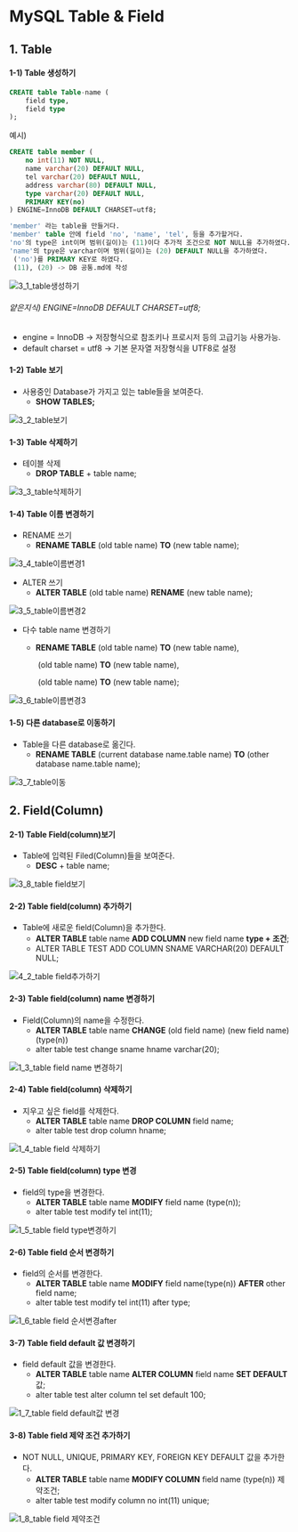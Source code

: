 # MySQL Table & Field

## 1. Table

#### 1-1) Table 생성하기

```sql
CREATE table Table-name (
	field type,
    field type
);
```

예시)

```sql
CREATE table member (
    no int(11) NOT NULL,
    name varchar(20) DEFAULT NULL,
    tel varchar(20) DEFAULT NULL,
    address varchar(80) DEFAULT NULL,
    type varchar(20) DEFAULT NULL,
    PRIMARY KEY(no)
) ENGINE=InnoDB DEFAULT CHARSET=utf8;
```

```sql
'member' 라는 table을 만들거다.
'member' table 안에 field 'no', 'name', 'tel', 등을 추가할거다.
'no'의 type은 int이며 범위(길이)는 (11)이다 추가적 조건으로 NOT NULL을 추가하였다.
'name'의 tpye은 varchar이며 범위(길이)는 (20) DEFAULT NULL을 추가하였다.
 ('no')를 PRIMARY KEY로 하였다. 
 (11), (20) -> DB 공통.md에 작성
```

![3_1_table생성하기](https://user-images.githubusercontent.com/73643473/117533985-7ef48080-b02a-11eb-8b32-8f4e2d09d294.jpg)

###### 얕은지식) ENGINE=InnoDB DEFAULT CHARSET=utf8;

- engine = InnoDB ->  저장형식으로 참조키나 프로시저 등의 고급기능 사용가능.
- default charset = utf8 -> 기본 문자열 저장형식을 UTF8로 설정





#### 1-2) Table 보기

- 사용중인 Database가 가지고 있는 table들을 보여준다.
  - **SHOW TABLES;**  

![3_2_table보기](https://user-images.githubusercontent.com/73643473/117534667-6b96e480-b02d-11eb-86cc-18b7153d971e.jpg)





#### 1-3) Table 삭제하기

- 테이블 삭제
  - **DROP TABLE** + table name;

![3_3_table삭제하기](https://user-images.githubusercontent.com/73643473/117534674-73ef1f80-b02d-11eb-99d8-c97a22b99739.jpg)





#### 1-4) Table 이름 변경하기

- RENAME 쓰기
  - **RENAME TABLE** (old table name) **TO** (new table name);

![3_4_table이름변경1](https://user-images.githubusercontent.com/73643473/117542671-8466c080-b054-11eb-82fa-cd0432b75011.jpg)

- ALTER 쓰기
  - **ALTER TABLE** (old table name) **RENAME** (new table name);

![3_5_table이름변경2](https://user-images.githubusercontent.com/73643473/117542752-cb54b600-b054-11eb-9cc1-4c6fd2a08a6e.jpg)

- 다수 table name 변경하기

  - **RENAME TABLE** (old table name) **TO** (new table name),

    ​							  (old table name) **TO** (new table name),

    ​							  (old table name) **TO** (new table name);

![3_6_table이름변경3](https://user-images.githubusercontent.com/73643473/117542863-65b4f980-b055-11eb-83f2-1c9f7ca3b9d4.jpg)





#### 1-5) 다른 database로 이동하기

- Table을 다른 database로 옮긴다.
  - **RENAME TABLE** (current database name.table name) **TO** (other database name.table name);

![3_7_table이동](https://user-images.githubusercontent.com/73643473/117543035-17ecc100-b056-11eb-920d-59191b38902d.jpg)











## 2. Field(Column)

#### 2-1) Table Field(column)보기

- Table에 입력된 Filed(Column)들을 보여준다.
  - **DESC** + table name;

![3_8_table field보기](https://user-images.githubusercontent.com/73643473/117547403-6015de80-b06a-11eb-8232-0f00b1d06b03.jpg)





#### 2-2) Table field(column) 추가하기

- Table에 새로운 field(Column)을 추가한다.
  - **ALTER TABLE** table name **ADD COLUMN** new field name **type + 조건**;
  - ALTER TABLE TEST ADD COLUMN SNAME VARCHAR(20) DEFAULT NULL;

![4_2_table field추가하기](https://user-images.githubusercontent.com/73643473/117547548-18dc1d80-b06b-11eb-8092-21fad7059d1d.jpg)





#### 2-3) Table field(column)  name 변경하기

- Field(Column)의 name을 수정한다.
  - **ALTER TABLE** table name **CHANGE** (old field name) (new field name) (type(n))
  - alter table test change sname hname varchar(20);

![1_3_table field name 변경하기](https://user-images.githubusercontent.com/73643473/117580251-1a244d80-b132-11eb-914a-c317033cf4ce.jpg)





#### 2-4) Table field(column)  삭제하기

- 지우고 싶은 field를 삭제한다.
  - **ALTER TABLE** table name **DROP COLUMN** field name;
  - alter table test drop column hname;

![1_4_table field 삭제하기](https://user-images.githubusercontent.com/73643473/117580779-90c24a80-b134-11eb-822f-86bd45ae305a.jpg)







#### 2-5) Table field(column)  type 변경

- field의 type을 변경한다.
  - **ALTER TABLE** table name **MODIFY** field name (type(n));
  - alter table test modify tel int(11);

![1_5_table field type변경하기](https://user-images.githubusercontent.com/73643473/117581051-c3b90e00-b135-11eb-88e0-7b6ee881f538.jpg)





#### 2-6) Table field 순서 변경하기

- field의 순서를 변경한다.
  - **ALTER TABLE** table name **MODIFY** field name(type(n)) **AFTER** other field name;
  - alter table test modify tel int(11) after type; 

![1_6_table field 순서변경after](https://user-images.githubusercontent.com/73643473/117581459-cc124880-b137-11eb-9d4d-f31970e4b230.jpg)





#### 3-7) Table field default 값 변경하기

- field default 값을 변경한다.
  - **ALTER TABLE** table name **ALTER COLUMN** field name **SET DEFAULT**  값;
  - alter table test alter column tel set default 100; 

![1_7_table field default값 변경](https://user-images.githubusercontent.com/73643473/117581781-88b8d980-b139-11eb-98b3-3216ad1bcb78.jpg)





#### 3-8) Table field 제약 조건 추가하기

- NOT NULL, UNIQUE, PRIMARY KEY, FOREIGN KEY DEFAULT 값을 추가한다.
  - **ALTER TABLE** table name **MODIFY COLUMN** field name (type(n)) 제약조건; 
  - alter table test modify column no int(11) unique;

![1_8_table field 제약조건](https://user-images.githubusercontent.com/73643473/117701144-d9940500-b201-11eb-8b17-80c9d4fb5862.jpg)

